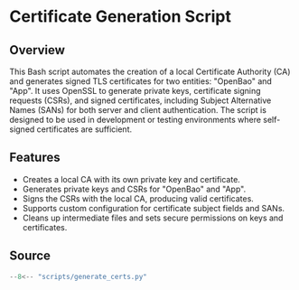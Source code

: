 # Certificate Generation Script

## Overview

This Bash script automates the creation of a local Certificate Authority (CA) and generates signed TLS certificates for two entities: "OpenBao" and "App". It uses OpenSSL to generate private keys, certificate signing requests (CSRs), and signed certificates, including Subject Alternative Names (SANs) for both server and client authentication. The script is designed to be used in development or testing environments where self-signed certificates are sufficient.

## Features

- Creates a local CA with its own private key and certificate.
- Generates private keys and CSRs for "OpenBao" and "App".
- Signs the CSRs with the local CA, producing valid certificates.
- Supports custom configuration for certificate subject fields and SANs.
- Cleans up intermediate files and sets secure permissions on keys and certificates.

## Source

```python
--8<-- "scripts/generate_certs.py"
```